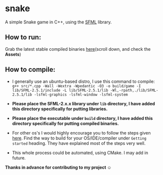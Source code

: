 # snake
A simple Snake game in C++, using the [SFML](https://www.sfml-dev.org/) library.

## How to run:
Grab the latest stable compiled binaries [here](https://github.com/dev-abir/tanks/releases/latest)(scroll down, and check the **Assets**)

## How to compile:
- I generally use an ubuntu-based distro, I use this command to compile: `g++ src/*.cpp -Wall -Wextra -Wpedantic -O3 -o build/game -I lib/SFML-2.5.1/include -L lib/SFML-2.5.1/lib -Wl,-rpath,./lib/SFML-2.5.1/lib -lsfml-graphics -lsfml-window -lsfml-system`

- **Please place the SFML-2.x.x library under `lib` directory, I have added this directory specifically for putting libraries.**

- **Please place the executable under `build` directory, I have added this directory specifically for putting compiled binaries.**

- For other os's I would highly encourage you to follow the steps given [here](https://www.sfml-dev.org/tutorials/2.5).
Find the way to build for your OS/IDE/compiler under `Getting started` heading. They have explained most of the steps very well.

- This whole process could be automated, using CMake. I may add in future.

**Thanks in advance for contributing to my project :relaxed:**
